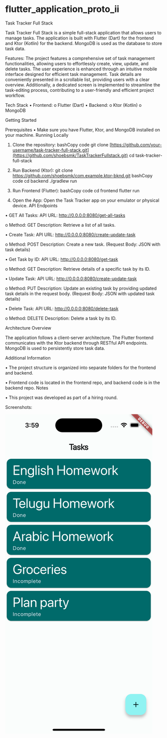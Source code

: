 # flutter_application_proto_ii

Task Tracker Full Stack

Task Tracker Full Stack is a simple full-stack application that allows users to manage tasks. The application is built with Flutter (Dart) for the frontend and Ktor (Kotlin) for the backend. MongoDB is used as the database to store task data.

Features:
The project features a comprehensive set of task management functionalities, allowing users to effortlessly create, view, update, and delete tasks. 
The user experience is enhanced through an intuitive mobile interface designed for efficient task management. 
Task details are conveniently presented in a scrollable list, providing users with a clear overview. 
Additionally, a dedicated screen is implemented to streamline the task-editing process, contributing to a user-friendly and efficient project workflow.

Tech Stack
•	Frontend:
o	Flutter (Dart)
•	Backend:
o	Ktor (Kotlin)
o	MongoDB


Getting Started

Prerequisites
•	Make sure you have Flutter, Ktor, and MongoDB installed on your machine.
Running Locally
1.	Clone the repository:
bashCopy code
git clone [https://github.com/your-username/task-tracker-full-stack.git](https://github.com/shoebsmk/TaskTrackerFullstack.git) cd task-tracker-full-stack

3.	Run Backend (Ktor):
git clone https://github.com/shoebsmk/com.example.ktor-bknd.git
bashCopy code
cd backend ./gradlew run

5.	Run Frontend (Flutter):
bashCopy code
cd frontend flutter run

7.	Open the App:
Open the Task Tracker app on your emulator or physical device.
API Endpoints

•	GET All Tasks:
API URL: http://0.0.0.0:8080/get-all-tasks

o	Method: GET
Description: Retrieve a list of all tasks.

•	Create Task:
API URL: http://0.0.0.0:8080/create-update-task

o	Method: POST
Description: Create a new task. (Request Body: JSON with task details)

•	Get Task by ID:
API URL: http://0.0.0.0:8080/get-task

o	Method: GET
Description: Retrieve details of a specific task by its ID.

•	Update Task:
API URL: http://0.0.0.0:8080/create-update-task

o	Method: PUT
Description: Update an existing task by providing updated task details in the request body. (Request Body: JSON with updated task details)

•	Delete Task:
API URL: http://0.0.0.0:8080/delete-task

o	Method: DELETE
Description: Delete a task by its ID.

Architecture Overview

The application follows a client-server architecture. The Flutter frontend communicates with the Ktor backend through RESTful API endpoints. MongoDB is used to persistently store task data.

Additional Information

•	The project structure is organized into separate folders for the frontend and backend.

•	Frontend code is located in the frontend repo, and backend code is in the backend repo.
Notes

•	This project was developed as part of a hiring round.


Screenshots:

![Task Tracker App](screenshots/Main_Tasks_View.png)




